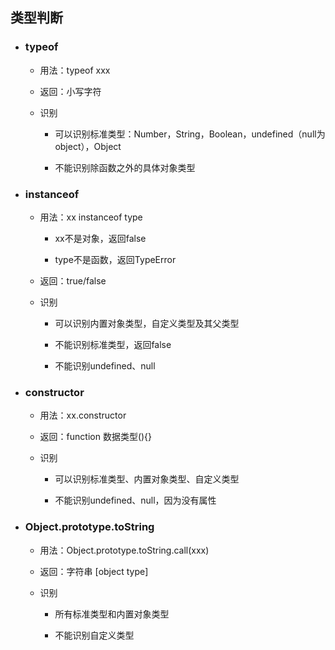 ## 类型判断

* ### typeof

  * 用法：typeof xxx

  * 返回：小写字符

  * 识别

    * 可以识别标准类型：Number，String，Boolean，undefined（null为object），Object

    * 不能识别除函数之外的具体对象类型
* ### instanceof

  * 用法：xx instanceof type

    * xx不是对象，返回false

    * type不是函数，返回TypeError

  * 返回：true/false

  * 识别

    * 可以识别内置对象类型，自定义类型及其父类型

    * 不能识别标准类型，返回false

    * 不能识别undefined、null
* ### constructor

  * 用法：xx.constructor

  * 返回：function 数据类型\(\){}

  * 识别

    * 可以识别标准类型、内置对象类型、自定义类型

    * 不能识别undefined、null，因为没有属性
* ### Object.prototype.toString

  * 用法：Object.prototype.toString.call\(xxx\)

  * 返回：字符串 \[object type\]

  * 识别

    * 所有标准类型和内置对象类型

    * 不能识别自定义类型



